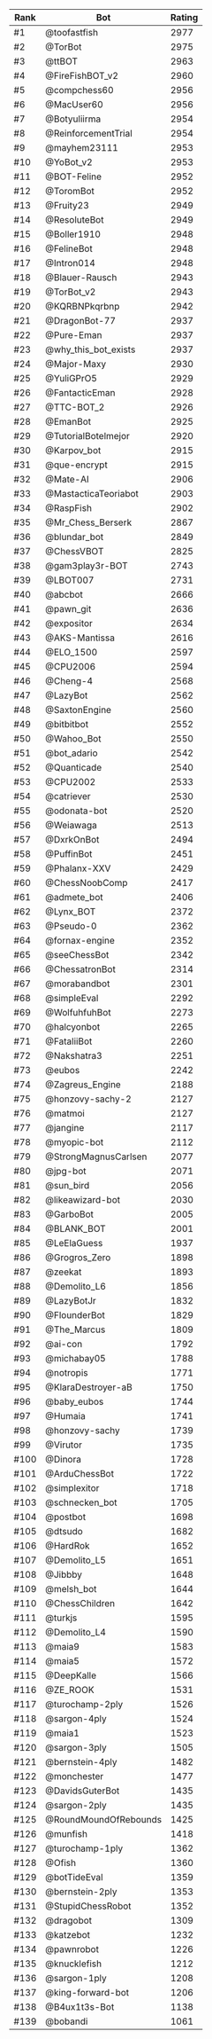 Rank|Bot|Rating
---|---|---
#1|@toofastfish|2977
#2|@TorBot|2975
#3|@ttBOT|2963
#4|@FireFishBOT_v2|2960
#5|@compchess60|2956
#6|@MacUser60|2956
#7|@Botyuliirma|2954
#8|@ReinforcementTrial|2954
#9|@mayhem23111|2953
#10|@YoBot_v2|2953
#11|@BOT-Feline|2952
#12|@ToromBot|2952
#13|@Fruity23|2949
#14|@ResoluteBot|2949
#15|@Boller1910|2948
#16|@FelineBot|2948
#17|@Intron014|2948
#18|@Blauer-Rausch|2943
#19|@TorBot_v2|2943
#20|@KQRBNPkqrbnp|2942
#21|@DragonBot-77|2937
#22|@Pure-Eman|2937
#23|@why_this_bot_exists|2937
#24|@Major-Maxy|2930
#25|@YuliGPrO5|2929
#26|@FantacticEman|2928
#27|@TTC-BOT_2|2926
#28|@EmanBot|2925
#29|@TutorialBotelmejor|2920
#30|@Karpov_bot|2915
#31|@que-encrypt|2915
#32|@Mate-AI|2906
#33|@MastacticaTeoriabot|2903
#34|@RaspFish|2902
#35|@Mr_Chess_Berserk|2867
#36|@blundar_bot|2849
#37|@ChessVBOT|2825
#38|@gam3play3r-BOT|2743
#39|@LBOT007|2731
#40|@abcbot|2666
#41|@pawn_git|2636
#42|@expositor|2634
#43|@AKS-Mantissa|2616
#44|@ELO_1500|2597
#45|@CPU2006|2594
#46|@Cheng-4|2568
#47|@LazyBot|2562
#48|@SaxtonEngine|2560
#49|@bitbitbot|2552
#50|@Wahoo_Bot|2550
#51|@bot_adario|2542
#52|@Quanticade|2540
#53|@CPU2002|2533
#54|@catriever|2530
#55|@odonata-bot|2520
#56|@Weiawaga|2513
#57|@DxrkOnBot|2494
#58|@PuffinBot|2451
#59|@Phalanx-XXV|2429
#60|@ChessNoobComp|2417
#61|@admete_bot|2406
#62|@Lynx_BOT|2372
#63|@Pseudo-0|2362
#64|@fornax-engine|2352
#65|@seeChessBot|2342
#66|@ChessatronBot|2314
#67|@morabandbot|2301
#68|@simpleEval|2292
#69|@WolfuhfuhBot|2273
#70|@halcyonbot|2265
#71|@FataliiBot|2260
#72|@Nakshatra3|2251
#73|@eubos|2242
#74|@Zagreus_Engine|2188
#75|@honzovy-sachy-2|2127
#76|@matmoi|2127
#77|@jangine|2117
#78|@myopic-bot|2112
#79|@StrongMagnusCarlsen|2077
#80|@jpg-bot|2071
#81|@sun_bird|2056
#82|@likeawizard-bot|2030
#83|@GarboBot|2005
#84|@BLANK_BOT|2001
#85|@LeElaGuess|1937
#86|@Grogros_Zero|1898
#87|@zeekat|1893
#88|@Demolito_L6|1856
#89|@LazyBotJr|1832
#90|@FlounderBot|1829
#91|@The_Marcus|1809
#92|@ai-con|1792
#93|@michabay05|1788
#94|@notropis|1771
#95|@KlaraDestroyer-aB|1750
#96|@baby_eubos|1744
#97|@Humaia|1741
#98|@honzovy-sachy|1739
#99|@Virutor|1735
#100|@Dinora|1728
#101|@ArduChessBot|1722
#102|@simplexitor|1718
#103|@schnecken_bot|1705
#104|@postbot|1698
#105|@dtsudo|1682
#106|@HardRok|1652
#107|@Demolito_L5|1651
#108|@Jibbby|1648
#109|@melsh_bot|1644
#110|@ChessChildren|1642
#111|@turkjs|1595
#112|@Demolito_L4|1590
#113|@maia9|1583
#114|@maia5|1572
#115|@DeepKalle|1566
#116|@ZE_ROOK|1531
#117|@turochamp-2ply|1526
#118|@sargon-4ply|1524
#119|@maia1|1523
#120|@sargon-3ply|1505
#121|@bernstein-4ply|1482
#122|@monchester|1477
#123|@DavidsGuterBot|1435
#124|@sargon-2ply|1435
#125|@RoundMoundOfRebounds|1425
#126|@munfish|1418
#127|@turochamp-1ply|1362
#128|@Ofish|1360
#129|@botTideEval|1359
#130|@bernstein-2ply|1353
#131|@StupidChessRobot|1352
#132|@dragobot|1309
#133|@katzebot|1232
#134|@pawnrobot|1226
#135|@knucklefish|1212
#136|@sargon-1ply|1208
#137|@king-forward-bot|1206
#138|@B4ux1t3s-Bot|1138
#139|@bobandi|1061
